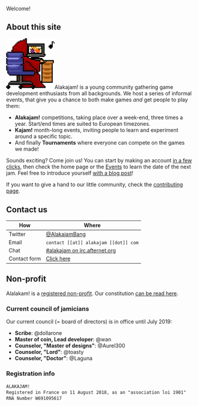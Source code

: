 Welcome!
## About this site
<img src="/static/images/docs/play.png" class="pull-right" width="26%" />Alakajam! is a young community gathering game development enthusiasts from all backgrounds. We host a series of informal events, that give you a chance to both make games *and* get people to play them:

* **Alakajam!** competitions, taking place over a week-end, three times a year. Start/end times are suited to European timezones.
* **Kajam!** month-long events, inviting people to learn and experiment around a specific topic.
* And finally **Tournaments** where everyone can compete on the games we made!

Sounds exciting? Come join us! You can start by making an account [in a few clicks](/register), then check the home page or the [Events](/events) to learn the date of the next jam. Feel free to introduce yourself [with a blog post](/post/create)!

If you want to give a hand to our little community, check the [contributing page](/article/contributing).

## <a name="contact"></a>Contact us


| How | Where | 
| -------- | -------- | 
| Twitter     | [@AlakajamBang](https://twitter.com/AlakajamBang)     | 
|  Email    |   `contact [[at]] alakajam [[dot]] com`  | 
| Chat | [#alakajam on irc.afternet.org](/chat)
| Contact form | [Click here](https://docs.google.com/forms/d/e/1FAIpQLScjMwNehfQBGKvsMEE2VYuH_9WbbNb2hZ3F1dIC_UPy9c294w/viewform) |

## Non-profit

Alalakam! is a [registered non-profit](https://alakajam.com/post/722/alakajam-an-npo). Our constitution [can be read here](/article/constitution).

### Current council of jamicians

Our current council (= board of directors) is in office until July 2019:

* **Scribe**: @dollarone
* **Master of coin, Lead developer**: @wan
* **Counselor, "Master of designs"**: @Aurel300
* **Counselor, "Lord"**: @toasty
* **Counselor, "Doctor"**: @Laguna

### Registration info

```
ALAKAJAM!
Registered in France on 11 August 2018, as an "association loi 1901"
RNA Number W691095617
```
